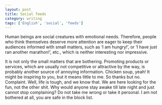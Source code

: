 ```yaml
---
layout: post
title: Social feeds
category: writing
tags: ['English', 'social', 'feeds']
---
```


Human beings are social creatures with emotional needs. Therefore, people who think themselves deserve more attention are eager to keep their audiences informed with small matters, such as ‘I am hungry!’, or ‘I have just ran another marathon!’, etc., which is neither interesting nor impressive. 

It is not only the small matters that are bothering. Promoting products or services, which are usually not competitive or attractive by the way, is probably another source of annoying information. 
Chicken soup, yeah! It might be inspiring to you, but it means little to me. So thanks but no.
                                                                                                                                                                                                                                                                                    Complaint. Well, life is tough, and we know that. We are here looking for the fun, not the other shit. Why would anyone stay awake till late night and just cannot stop complaining?
                                                                                                                                                                                                                                                         Do not take me wrong or take it personal. I am not bothered at all, you are safe in the block list. 